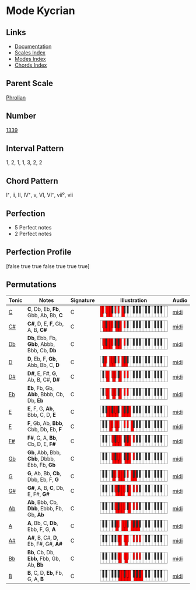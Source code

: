 # Mode Kycrian

## Links

- [Documentation](index.md)
- [Scales Index](Scales.md)
- [Modes Index](Modes.md)
- [Chords Index](Chords.md)

## Parent Scale

[Phrolian](ScalePhrolian.md)

## Number

[1339](https://ianring.com/musictheory/scales/1339)

## Interval Pattern

1, 2, 1, 1, 3, 2, 2

## Chord Pattern

I⁺, ii, II, IV⁺, v, VI, VI⁺, vii⁰, vii

## Perfection

- 5 Perfect notes
- 2 Perfect notes

## Perfection Profile

[false true true false true true true]

## Permutations

| Tonic | Notes | Signature | Illustration | Audio |
|-------|-------|-----------|--------------|-------|
| [C](ModeCNaturalKycrian.md) | **C**, Db, Eb, **Fb**, Gbb, Ab, Bb, **C** | C | ![CNaturalKycrian](ModeCNaturalKycrian.png) | [midi](https://github.com/edipermadi/music/blob/main/docs/ModeCNaturalKycrian.mid?raw=true) |
| [C#](ModeCSharpKycrian.md) | **C#**, D, E, **F**, Gb, A, B, **C#** | C | ![CSharpKycrian](ModeCSharpKycrian.png) | [midi](https://github.com/edipermadi/music/blob/main/docs/ModeCSharpKycrian.mid?raw=true) |
| [Db](ModeDFlatKycrian.md) | **Db**, Ebb, Fb, **Gbb**, Abbb, Bbb, Cb, **Db** | C | ![DFlatKycrian](ModeDFlatKycrian.png) | [midi](https://github.com/edipermadi/music/blob/main/docs/ModeDFlatKycrian.mid?raw=true) |
| [D](ModeDNaturalKycrian.md) | **D**, Eb, F, **Gb**, Abb, Bb, C, **D** | C | ![DNaturalKycrian](ModeDNaturalKycrian.png) | [midi](https://github.com/edipermadi/music/blob/main/docs/ModeDNaturalKycrian.mid?raw=true) |
| [D#](ModeDSharpKycrian.md) | **D#**, E, F#, **G**, Ab, B, C#, **D#** | C | ![DSharpKycrian](ModeDSharpKycrian.png) | [midi](https://github.com/edipermadi/music/blob/main/docs/ModeDSharpKycrian.mid?raw=true) |
| [Eb](ModeEFlatKycrian.md) | **Eb**, Fb, Gb, **Abb**, Bbbb, Cb, Db, **Eb** | C | ![EFlatKycrian](ModeEFlatKycrian.png) | [midi](https://github.com/edipermadi/music/blob/main/docs/ModeEFlatKycrian.mid?raw=true) |
| [E](ModeENaturalKycrian.md) | **E**, F, G, **Ab**, Bbb, C, D, **E** | C | ![ENaturalKycrian](ModeENaturalKycrian.png) | [midi](https://github.com/edipermadi/music/blob/main/docs/ModeENaturalKycrian.mid?raw=true) |
| [F](ModeFNaturalKycrian.md) | **F**, Gb, Ab, **Bbb**, Cbb, Db, Eb, **F** | C | ![FNaturalKycrian](ModeFNaturalKycrian.png) | [midi](https://github.com/edipermadi/music/blob/main/docs/ModeFNaturalKycrian.mid?raw=true) |
| [F#](ModeFSharpKycrian.md) | **F#**, G, A, **Bb**, Cb, D, E, **F#** | C | ![FSharpKycrian](ModeFSharpKycrian.png) | [midi](https://github.com/edipermadi/music/blob/main/docs/ModeFSharpKycrian.mid?raw=true) |
| [Gb](ModeGFlatKycrian.md) | **Gb**, Abb, Bbb, **Cbb**, Dbbb, Ebb, Fb, **Gb** | C | ![GFlatKycrian](ModeGFlatKycrian.png) | [midi](https://github.com/edipermadi/music/blob/main/docs/ModeGFlatKycrian.mid?raw=true) |
| [G](ModeGNaturalKycrian.md) | **G**, Ab, Bb, **Cb**, Dbb, Eb, F, **G** | C | ![GNaturalKycrian](ModeGNaturalKycrian.png) | [midi](https://github.com/edipermadi/music/blob/main/docs/ModeGNaturalKycrian.mid?raw=true) |
| [G#](ModeGSharpKycrian.md) | **G#**, A, B, **C**, Db, E, F#, **G#** | C | ![GSharpKycrian](ModeGSharpKycrian.png) | [midi](https://github.com/edipermadi/music/blob/main/docs/ModeGSharpKycrian.mid?raw=true) |
| [Ab](ModeAFlatKycrian.md) | **Ab**, Bbb, Cb, **Dbb**, Ebbb, Fb, Gb, **Ab** | C | ![AFlatKycrian](ModeAFlatKycrian.png) | [midi](https://github.com/edipermadi/music/blob/main/docs/ModeAFlatKycrian.mid?raw=true) |
| [A](ModeANaturalKycrian.md) | **A**, Bb, C, **Db**, Ebb, F, G, **A** | C | ![ANaturalKycrian](ModeANaturalKycrian.png) | [midi](https://github.com/edipermadi/music/blob/main/docs/ModeANaturalKycrian.mid?raw=true) |
| [A#](ModeASharpKycrian.md) | **A#**, B, C#, **D**, Eb, F#, G#, **A#** | C | ![ASharpKycrian](ModeASharpKycrian.png) | [midi](https://github.com/edipermadi/music/blob/main/docs/ModeASharpKycrian.mid?raw=true) |
| [Bb](ModeBFlatKycrian.md) | **Bb**, Cb, Db, **Ebb**, Fbb, Gb, Ab, **Bb** | C | ![BFlatKycrian](ModeBFlatKycrian.png) | [midi](https://github.com/edipermadi/music/blob/main/docs/ModeBFlatKycrian.mid?raw=true) |
| [B](ModeBNaturalKycrian.md) | **B**, C, D, **Eb**, Fb, G, A, **B** | C | ![BNaturalKycrian](ModeBNaturalKycrian.png) | [midi](https://github.com/edipermadi/music/blob/main/docs/ModeBNaturalKycrian.mid?raw=true) |
